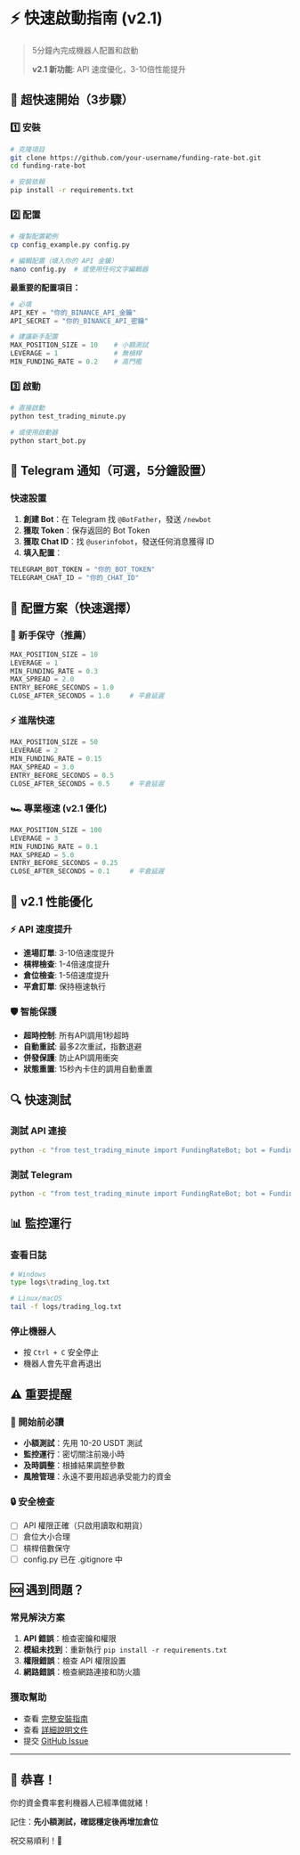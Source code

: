 # ⚡ 快速啟動指南 (v2.1)

> 5分鐘內完成機器人配置和啟動
> 
> **v2.1 新功能**: API 速度優化，3-10倍性能提升

## 🚀 超快速開始（3步驟）

### 1️⃣ **安裝**
```bash
# 克隆項目
git clone https://github.com/your-username/funding-rate-bot.git
cd funding-rate-bot

# 安裝依賴
pip install -r requirements.txt
```

### 2️⃣ **配置**
```bash
# 複製配置範例
cp config_example.py config.py

# 編輯配置（填入你的 API 金鑰）
nano config.py  # 或使用任何文字編輯器
```

**最重要的配置項目：**
```python
# 必填
API_KEY = "你的_BINANCE_API_金鑰"
API_SECRET = "你的_BINANCE_API_密鑰"

# 建議新手配置
MAX_POSITION_SIZE = 10    # 小額測試
LEVERAGE = 1              # 無槓桿
MIN_FUNDING_RATE = 0.2    # 高門檻
```

### 3️⃣ **啟動**
```bash
# 直接啟動
python test_trading_minute.py

# 或使用啟動器
python start_bot.py
```

## 📱 Telegram 通知（可選，5分鐘設置）

### 快速設置
1. **創建 Bot**：在 Telegram 找 `@BotFather`，發送 `/newbot`
2. **獲取 Token**：保存返回的 Bot Token
3. **獲取 Chat ID**：找 `@userinfobot`，發送任何消息獲得 ID
4. **填入配置**：
```python
TELEGRAM_BOT_TOKEN = "你的_BOT_TOKEN"
TELEGRAM_CHAT_ID = "你的_CHAT_ID"
```

## 🎯 配置方案（快速選擇）

### 🔰 新手保守（推薦）
```python
MAX_POSITION_SIZE = 10
LEVERAGE = 1
MIN_FUNDING_RATE = 0.3
MAX_SPREAD = 2.0
ENTRY_BEFORE_SECONDS = 1.0
CLOSE_AFTER_SECONDS = 1.0     # 平倉延遲
```

### ⚡ 進階快速
```python
MAX_POSITION_SIZE = 50
LEVERAGE = 2
MIN_FUNDING_RATE = 0.15
MAX_SPREAD = 3.0
ENTRY_BEFORE_SECONDS = 0.5
CLOSE_AFTER_SECONDS = 0.5     # 平倉延遲
```

### 🏎️ 專業極速 (v2.1 優化)
```python
MAX_POSITION_SIZE = 100
LEVERAGE = 3
MIN_FUNDING_RATE = 0.1
MAX_SPREAD = 5.0
ENTRY_BEFORE_SECONDS = 0.25
CLOSE_AFTER_SECONDS = 0.1     # 平倉延遲
```

## 🚀 v2.1 性能優化

### ⚡ API 速度提升
- **進場訂單**: 3-10倍速度提升
- **槓桿檢查**: 1-4倍速度提升  
- **倉位檢查**: 1-5倍速度提升
- **平倉訂單**: 保持極速執行

### 🛡️ 智能保護
- **超時控制**: 所有API調用1秒超時
- **自動重試**: 最多2次重試，指數退避
- **併發保護**: 防止API調用衝突
- **狀態重置**: 15秒內卡住的調用自動重置

## 🔍 快速測試

### 測試 API 連接
```bash
python -c "from test_trading_minute import FundingRateBot; bot = FundingRateBot(); print('✅ 成功' if bot.test_api_connection() else '❌ 失敗')"
```

### 測試 Telegram
```bash
python -c "from test_trading_minute import FundingRateBot; bot = FundingRateBot(); bot.send_telegram_message('🚀 測試成功！')"
```

## 📊 監控運行

### 查看日誌
```bash
# Windows
type logs\trading_log.txt

# Linux/macOS
tail -f logs/trading_log.txt
```

### 停止機器人
- 按 `Ctrl + C` 安全停止
- 機器人會先平倉再退出

## ⚠️ 重要提醒

### 🚨 開始前必讀
- **小額測試**：先用 10-20 USDT 測試
- **監控運行**：密切關注前幾小時
- **及時調整**：根據結果調整參數
- **風險管理**：永遠不要用超過承受能力的資金

### 🔒 安全檢查
- [ ] API 權限正確（只啟用讀取和期貨）
- [ ] 倉位大小合理
- [ ] 槓桿倍數保守
- [ ] config.py 已在 .gitignore 中

## 🆘 遇到問題？

### 常見解決方案
1. **API 錯誤**：檢查密鑰和權限
2. **模組未找到**：重新執行 `pip install -r requirements.txt`
3. **權限錯誤**：檢查 API 權限設置
4. **網路錯誤**：檢查網路連接和防火牆

### 獲取幫助
- 查看 [完整安裝指南](INSTALL.md)
- 查看 [詳細說明文件](README.md)
- 提交 [GitHub Issue](https://github.com/your-username/funding-rate-bot/issues)

---

## 🎉 恭喜！

你的資金費率套利機器人已經準備就緒！

記住：**先小額測試，確認穩定後再增加倉位**

祝交易順利！🚀 